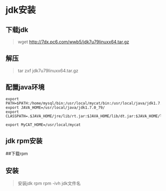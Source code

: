 # jdk安装

## 下载jdk

> wget http://7dx.pc6.com/wwb5/jdk7u79linuxx64.tar.gz

## 解压
> tar zxf jdk7u79linuxx64.tar.gz

## 配置java环境
~~~
export PATH=$PATH:/home/mysql/bin:/usr/local/mycat/bin:/usr/local/java/jdk1.7.0_79/bin
export JAVA_HOME=/usr/local/java/jdk1.7.0_79/
export CLASSPATH=.$JAVA_HOME/jre/lib/rt.jar:$JAVA_HOME/lib/dt.jar:$JAVA_HOME/lib/tools.jar

export MyCAT_HOME=/usr/local/mycat

~~~

## jdk rpm安装

##下载rpm

## 安装
> 安装jdk rpm
> rpm -ivh jdk文件名

